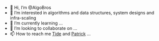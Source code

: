 - 👋 Hi, I’m @AlgoBros
- 👀 I’m interested in algorithms and data structures, system designs and infra-scaling 
- 🌱 I’m currently learning ...
- 💞️ I’m looking to collaborate on ...
- 📫 How to reach me [Tide](https://github.com/Godtide) and [Patrick](https://github.com/Patrick5455) ...

<!---
AlgoBros/AlgoBros is a ✨ special ✨ repository because its `README.md` (this file) appears on your GitHub profile.
You can click the Preview link to take a look at your changes.
--->
